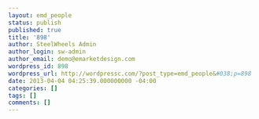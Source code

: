 ```yaml
---
layout: emd_people
status: publish
published: true
title: '898'
author: SteelWheels Admin
author_login: sw-admin
author_email: demo@emarketdesign.com
wordpress_id: 898
wordpress_url: http://wordpressc.com/?post_type=emd_people&#038;p=898
date: 2013-04-04 04:25:39.000000000 -04:00
categories: []
tags: []
comments: []
---
```


